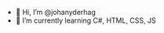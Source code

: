 - 👋 Hi, I’m @johanyderhag
- 🌱 I’m currently learning C#, HTML, CSS, JS

<!---
johanyderhag/johanyderhag is a ✨ special ✨ repository because its `README.md` (this file) appears on your GitHub profile.
You can click the Preview link to take a look at your changes.
--->
